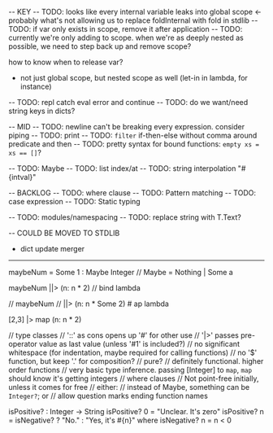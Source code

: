 -- KEY
-- TODO: looks like every internal variable leaks into global scope <- probably what's not allowing us to replace foldInternal with fold in stdlib
  -- TODO: if var only exists in scope, remove it after application
  -- TODO: currently we're only adding to scope.
  when we're as deeply nested as possible, we need to step back up and remove scope?



how to know when to release var?
* not just global scope, but nested scope as well (let-in in lambda, for instance)



-- TODO: repl catch eval error and continue
-- TODO: do we want/need string keys in dicts?


-- MID
-- TODO: newline can't be breaking every expression. consider piping
-- TODO: print
-- TODO: `filter` if-then-else without comma around predicate and then
-- TODO: pretty syntax for bound functions: `empty xs = xs == []`?

-- TODO: Maybe
  -- TODO: list index/at
-- TODO: string interpolation "#{intval}"

-- BACKLOG
-- TODO: where clause
-- TODO: Pattern matching
-- TODO: case expression
-- TODO: Static typing

-- TODO: modules/namespacing
-- TODO: replace string with T.Text?

-- COULD BE MOVED TO STDLIB
* dict update merger

----

maybeNum = Some 1 :  Maybe Integer // Maybe = Nothing | Some a

maybeNum
||> (n: n * 2) // bind lambda

// maybeNum
// ||> (n: n * Some 2) # ap lambda

[2,3]
|> map (n: n * 2)

// type classes
// '::' as cons opens up '#' for other use
// '|>' passes pre-operator value as last value (unless '#1' is included?)
// no significant whitespace (for indentation, maybe required for calling functions)
// no '$' function, but keep '.' for composition?
// pure?
// definitely functional. higher order functions
// very basic type inference. passing [Integer] to `map`, `map` should know it's getting integers
// where clauses
// Not point-free initially, unless it comes for free
// either:
  // instead of Maybe, something can be `Integer?`; or
  // allow question marks ending function names

isPositive? : Integer -> String
isPositive? 0 = "Unclear. It's zero"
isPositive? n = isNegative? ? "No." : "Yes, it's #{n}"
where isNegative? n = n < 0
